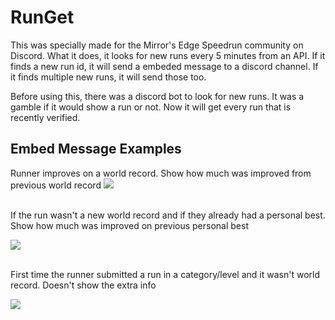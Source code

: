 # RunGet
This was specially made for the Mirror's Edge Speedrun community on Discord. What it does, it looks for new runs every 5 minutes from an API. If it finds a new run id, it will send a embeded message to a discord channel. If it finds multiple new runs, it will send those too.

Before using this, there was a discord bot to look for new runs. It was a gamble if it would show a run or not. Now it will get every run that is recently verified.

## Embed Message Examples
Runner improves on a world record. Show how much was improved from previous world record
![](https://i.imgur.com/xE5si0q.png)
<br>

<br>
If the run wasn't a new world record and if they already had a personal best. Show how much was improved on previous personal best

![](https://i.imgur.com/ETz41UB.png)
<br>

<br>
First time the runner submitted a run in a category/level and it wasn't world record. Doesn't show the extra info

![](https://i.imgur.com/ZJ1ugjM.png)
